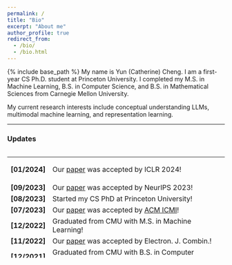 ```yaml
---
permalink: /
title: "Bio"
excerpt: "About me"
author_profile: true
redirect_from: 
  - /bio/
  - /bio.html
---
```

{% include base_path %}
My name is Yun (Catherine) Cheng. I am a first-year CS Ph.D. student at Princeton University. I completed my M.S. in Machine Learning, B.S. in Computer Science, and B.S. in Mathematical Sciences from Carnegie Mellon University.

My current research interests include conceptual understanding LLMs, multimodal machine learning, and representation learning.

<hr>

<h3 id="updates"><strong>Updates</strong></h3>
<style> table, tr, td { border: none; }</style>
<div style="height:250px;overflow:auto;border:0px;border-collapse: collapse;">
<table border="none" style="border:0px;border-collapse: collapse;" rules="none">
<colgroup><col span="1" style="width: 12%;"><col span="1" style="width: 88%;"></colgroup><tbody><tr><td>

<b> [01/2024]</b></td><td> Our <a href="https://openreview.net/pdf?id=BrjLHbqiYs">paper</a> was accepted by ICLR 2024!</td></tr><tr><td>
<b> [09/2023]</b></td><td> Our <a href="https://arxiv.org/abs/2302.12247">paper</a> was accepted by NeurIPS 2023!</td></tr><tr><td>
<b> [08/2023]</b></td><td> Started my CS PhD at Princeton University!</td></tr><tr><td>
<b> [07/2023]</b></td><td> Our <a href="https://arxiv.org/abs/2306.04125">paper</a> was accepted by <a href="https://icmi.acm.org/2023/">ACM ICMI</a>!</td></tr><tr><td>
<b> [12/2022]</b></td><td> Graduated from CMU with M.S. in Machine Learning!</td></tr><tr><td>
<b> [11/2022]</b></td><td> Our <a href="https://www.combinatorics.org/ojs/index.php/eljc/article/view/v30i1p12/pdf"> paper</a> was accepted by Electron. J. Combin.!</td></tr><tr><td>
<b> [12/2021]</b></td><td> Graduated from CMU with B.S. in Computer Science and B.S. in Mathematical Sciences!</td></tr><tr><td>
<b> [06/2021]</b></td><td> Our large-scale benchmark for multimodal learning <a href="https://arxiv.org/abs/2107.07502"> MultiBench</a> was accepted to NeurIPS 2021 Datasets and Benchmarks Track!</td></tr></tbody></table></div>
